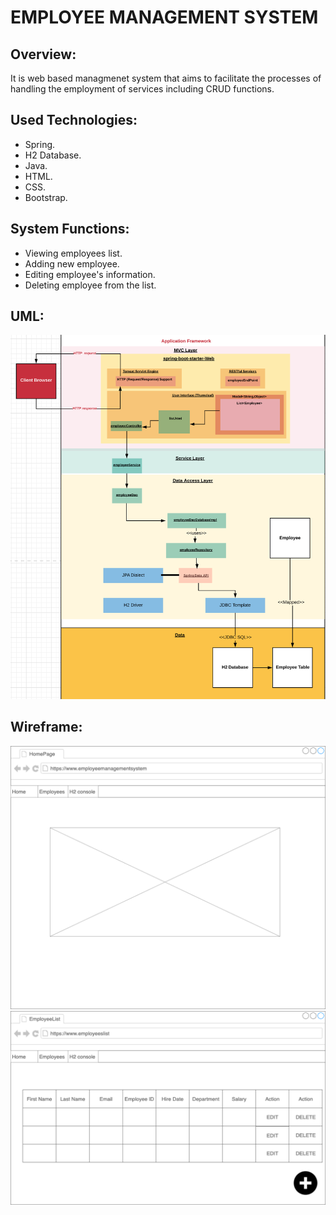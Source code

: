 # EMPLOYEE MANAGEMENT SYSTEM


## Overview: 
It is web based managmenet system that aims to facilitate the processes of handling the employment of services including CRUD functions.

## Used Technologies: 
- Spring.
- H2 Database.
- Java.
- HTML.
- CSS.
- Bootstrap.

## System Functions:
- Viewing employees list.
- Adding new employee.
- Editing employee's information.
- Deleting employee from the list.

## UML:
![UML](UML.png)

## Wireframe:

![Home Page](Home.png)
![Employee List Page](list.png)

